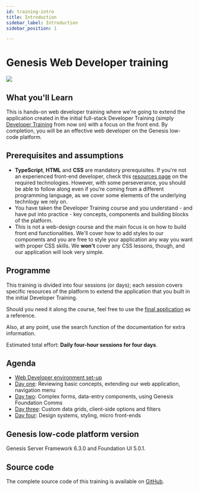```yaml
---
id: training-intro
title: Introduction
sidebar_label: Introduction
sidebar_position: 1

---
```

# Genesis Web Developer training
![](/img/dev-training-book-cover.png)

## What you'll Learn​

This is hands-on web developer training where we're going to extend the application created in the initial full-stack Developer Training (simply [Developer Training](/getting-started/developer-training/training-intro/) from now on) with a focus on the front end. By completion, you will be an effective web developer on the Genesis low-code platform.

## Prerequisites and assumptions

- **TypeScript**, **HTML** and **CSS** are mandatory prerequisites.​ If you're not an experienced front-end developer, check this [resources page](/web/basics/prerequisites/#additional-resources) on the required technologies. However, with some perseverance, you should be able to follow along even if you’re coming from a different programming language, as we cover some elements of the underlying technlogy we rely on.
- You have taken the Developer Training course and you understand - and have put into practice - key concepts, components and building blocks of the platform.
- This is not a web-design course and the main focus is on how to build front end functionalities. We'll cover how to add styles to our components and you are free to style your application any way you want with proper CSS skills. We **won't** cover any CSS lessons, though, and our application will look very simple.

## Programme

This training is divided into four sessions (or days); each session covers specific resources of the platform to extend the application that you built in the initial Developer Training.

Should you need it along the course, feel free to use the [final application](#source-code) as a reference.

Also, at any point, use the search function of the documentation for extra information.

Estimated total effort: <b>Daily four-hour sessions for four days</b>.

## Agenda

- [Web Developer environment set-up](/getting-started/web-training/web-training-environment-setup/)
- [Day one](/getting-started/web-training/web-training-day1/): Reviewing basic concepts, extending our web application, navigation menu
- [Day two](/getting-started/web-training/web-training-day2/): Complex forms, data-entry components, using Genesis Foundation Comms
- [Day three](/getting-started/web-training/web-training-day3/): Custom data grids, client-side options and filters
- [Day four](/getting-started/web-training/web-training-day4/): Design systems, styling, micro front-ends <!--, Angular integration -->

## Genesis low-code platform version
Genesis Server Framework 6.3.0 and Foundation UI 5.0.1.

## Source code
The complete source code of this training is available on [GitHub](https://github.com/genesiscommunitysuccess/webtraining-alpha).
